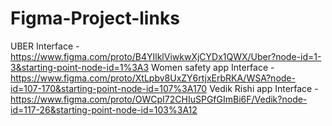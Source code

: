 # Figma-Project-links
UBER Interface - https://www.figma.com/proto/B4YIlklViwkwXjCYDx1QWX/Uber?node-id=1-3&starting-point-node-id=1%3A3
Women safety app Interface - https://www.figma.com/proto/XtLpbv8UxZY6rtjxErbRKA/WSA?node-id=107-170&starting-point-node-id=107%3A170
Vedik Rishi app Interface - https://www.figma.com/proto/OWCpI72CHIuSPGfGImBi6F/Vedik?node-id=117-26&starting-point-node-id=103%3A12

